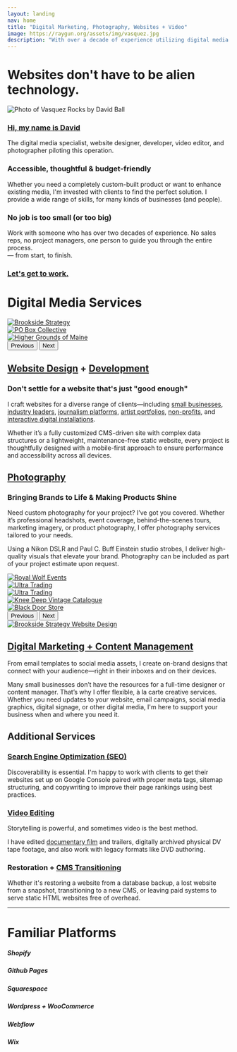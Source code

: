 ```yaml
---
layout: landing
nav: home
title: "Digital Marketing, Photography, Websites + Video"
image: https://raygun.org/assets/img/vasquez.jpg
description: "With over a decade of experience utilizing digital media to tell engaging stories and establishing my client's online presence, I believe that mindful design leaves a lasting impression. Combining my professional experience with photography, website design, digital video, and print, I have a toolset capable of executing campaigns that elevate my customers' projects to help them flourish."
---
```

<div class="container-fluid g-0 statement pb-5 overflow-hidden">
    <div class="row py-5 text-center">
        <h1 class="fst-italic fw-light animate__animated animate__fadeIn">Websites don't have to be alien technology.</h1>
    </div>
    <div class="row pb-5">
        <div class="col-md-6 col-sm-12 d-sm-none d-md-block">
            <img src="/assets/img/vasquez.jpg" alt="Photo of Vasquez Rocks by David Ball" class="img-fluid pb-5 animate__animated animate__fadeIn">
        </div>
        <div class="col-md-6 col-sm-12 px-5">
            <div class="animate__animated animate__fadeIn">
                <h3><a href="/about/" alt="About Me">Hi, my name is David</a></h3>
                <p>The digital media specialist, website designer, developer, video editor, and photographer piloting this operation.</p>
                <h3 class="pt-5">Accessible, thoughtful & budget-friendly</h3>
                <p>Whether you need a completely custom-built product or want to enhance existing media, I'm invested with clients to find the perfect solution. I provide a wide range of skills, for many kinds of businesses (and people).</p>
                <h3 class="fw-bold pt-5">No job is too small (or too big)</h3>
                <p class="introduction"><span class="fw-bolder">Work with someone who has over two decades of experience</span>. No sales reps, no project managers, one person to guide you through the entire process.<br>&mdash; <span class="fw-bolder">from start, to finish</span>.</p>
            </div>
            <h3 class="fst-italic text-end animate__animated animate__flipInX animate__delay-1s"><a href="/contact/">Let's get to work. <i class="fa fa-arrow-right-long"></i></a></h3>
        </div>
    </div>
</div>
<div class="container-fluid statement pb-5">
    <div class="container">
        <div class="row align-items-center">
            <div class="col-12 text-center">
                <h1 class="fw-normal mb-5">Digital Media Services</h1>
            </div>
            <div class="col-md-12 col-lg-6">
                <div id="carouselWebsites" class="carousel carousel-fade" data-bs-ride="carousel">
                    <div class="carousel-inner">
                        <div class="carousel-item active">
                            <a href="/websites/brookside-strategy/" alt="Brookside Strategy Case Study"><img src="/assets/img/portfolio/brookside-strategy/brookside-mbp.png" class="d-block w-100" alt="Brookside Strategy"></a>
                        </div>
                        <div class="carousel-item">
                            <a href="/websites/pobox-collective/" alt="PO Box Collective Case Study"><img src="/assets/img/portfolio/pobox/pobox-mbp.png" class="d-block w-100" alt="PO Box Collective"></a>
                        </div>
                        <div class="carousel-item">
                            <a href="/websites/higher-grounds/" alt="PO Box Collective Case Study"><img src="/assets/img/portfolio/highergrounds/highergrounds-mbp.png" class="d-block w-100" alt="Higher Grounds of Maine"></a>
                        </div>
                    </div>
                    <button class="carousel-control-prev" type="button" data-bs-target="#carouselWebsites" data-bs-slide="prev">
                        <span class="carousel-control-prev-icon" aria-hidden="true"></span>
                        <span class="visually-hidden">Previous</span>
                    </button>
                    <button class="carousel-control-next" type="button" data-bs-target="#carouselWebsites" data-bs-slide="next">
                        <span class="carousel-control-next-icon" aria-hidden="true"></span>
                        <span class="visually-hidden">Next</span>
                    </button>
                </div>
            </div>
            <div class="col-md-12 col-lg-6">
                <h2 class="my-5 header-spacing"><a href="/portfolio/website-design/" alt="Website Design Portfolio" class="text-white">Website Design</a> + <a href="/portfolio/website-development/" alt="Website Development Portfolio" class="text-white">Development</a></h2>
                <h3 class="fw-bold my-4">Don't settle for a website that's just "good enough"</h3>
                <p>I craft websites for a diverse range of clients—including <a href="/websites/higher-grounds/" alt="Higher Grounds of Maine">small businesses</a>, <a href="/websites/brookside-strategy/" alt="Brookside Strategy">industry leaders</a>, <a href="/websites/women-and-prison/" alt="Women and Prison">journalism platforms</a>, <a href="/websites/liz-mccarthy/" alt="Liz McCarthy">artist portfolios</a>, <a href="/websites/pobox-collective/" alt="PO Box Collective">non-profits</a>, and <a href="/websites/present-absence/" alt="Present Absence">interactive digital installations</a>.</p>
                <p class="my-5">Whether it’s a fully customized CMS-driven site with complex data structures or a lightweight, maintenance-free static website, every project is thoughtfully designed with a mobile-first approach to ensure performance and accessibility across all devices.</p>
            </div>
        </div>
        <div class="row my-5 align-items-center">
            <div class="col-md-12 col-lg-6">
                <h2 class="my-5 header-spacing"><a href="/portfolio/photography/" alt="Digital Photography Portfolio" class="text-white">Photography</a></h2>
                <h3 class="my-5">Bringing Brands to Life & Making Products Shine</h3>
                <p>Need custom photography for your project? I’ve got you covered. Whether it’s professional headshots, event coverage, behind-the-scenes tours, marketing imagery, or product photography, I offer photography services tailored to your needs.</p>
                <p class="my-4">Using a Nikon DSLR and Paul C. Buff Einstein studio strobes, I deliver high-quality visuals that elevate your brand. Photography can be included as part of your project estimate upon request.</p>
            </div>
            <div class="col-md-12 col-lg-6">
            <div id="carouselPhoto" class="carousel carousel-fade" data-bs-ride="carousel">
                    <div class="carousel-inner">
                        <div class="carousel-item active">
                            <a href="/photo/royal-wolf-events/" alt="Royal Wolf Events Case Study"><img src="/assets/img/portfolio/royal-wolf-events/royal-wolf-events-nav.png" class="d-block w-100" data-aos="fade-in" alt="Royal Wolf Events"></a>
                        </div>
                        <div class="carousel-item">
                            <a href="/photo/ultra-trading/" alt="Ultra Trading Case Study"><img src="/assets/img/portfolio/ultra-trading/ultra-trading-nav-test.png" class="d-block w-100" data-aos="fade-in" alt="Ultra Trading"></a>
                        </div>
                        <div class="carousel-item">
                            <a href="/photo/red-letter-clay/" alt="Red Letter Clay Case Study"><img src="/assets/img/portfolio/rlc/rlc-photo-nav-2.png" class="d-block w-100" data-aos="fade-in" alt="Ultra Trading"></a>
                        </div>
                        <div class="carousel-item">
                            <a href="/photo/knee-deep-vintage/" alt="Red Letter Clay Case Study"><img src="/assets/img/portfolio/kneedeepvintage/knee-deep-vintage-nav-2.png" class="d-block w-100" data-aos="fade-in" alt="Knee Deep Vintage Catalogue"></a>
                        </div>
                        <div class="carousel-item">
                            <a href="/photo/black-door-store/" alt="Black Door Store Case Study"><img src="/assets/img/portfolio/blackdoor/blackdoor-nav-2.png" class="d-block w-100" data-aos="fade-in" alt="Black Door Store"></a>
                        </div>
                    </div>
                    <button class="carousel-control-prev" type="button" data-bs-target="#carouselPhoto" data-bs-slide="prev">
                        <span class="carousel-control-prev-icon" aria-hidden="true"></span>
                        <span class="visually-hidden">Previous</span>
                    </button>
                    <button class="carousel-control-next" type="button" data-bs-target="#carouselPhoto" data-bs-slide="next">
                        <span class="carousel-control-next-icon" aria-hidden="true"></span>
                        <span class="visually-hidden">Next</span>
                    </button>
                </div>
            </div>
        </div>
        <div class="row my-5">
            <div class="col-md-12 col-lg-6">
                <a href="/websites/brookside-strategy/" alt="Brookside Strategy Case Study"><img src="/assets/img/portfolio/11-degrees/11-degrees-nav.png" class="img-fluid" data-aos="fade-in" alt="Brookside Strategy Website Design"></a>
            </div>
            <div class="col-md-12 col-lg-6">
                <h2 class="my-5 header-spacing"><a href="/portfolio/marketing/" alt="Digital Photography Portfolio" class="text-white">Digital Marketing + Content Management</a></h2>
                <p>From email templates to social media assets, I create on-brand designs that connect with your audience—right in their inboxes and on their devices.</p>
                <p>Many small businesses don’t have the resources for a full-time designer or content manager. That’s why I offer flexible, à la carte creative services. Whether you need updates to your website, email campaigns, social media graphics, digital signage, or other digital media, I'm here to support your business when and where you need it.</p>
            </div>
        </div>
        <div class="row text-center my-5">
            <div class="col-12"><h2>Additional Services</h2></div>
        </div>
        <div class="d-lg-flex text-center">
            <div class="col-lg-4 col-sm-12 ps-md-5 px-sm-0">
                <div class="btn btn-primary bg-coin text-theme-blue border border-coin border-5 rounded-5 mx-auto"><h3><i class="fa fa-search px-1 pt-2"></i></h3></div>
                <h3 class="my-5 header-spacing"><a href="/websites/higher-grounds/" alt="Higher Grounds SEO Score" class="text-white">Search Engine Optimization (SEO)</a></h3>
                <p class="alt px-md-5 px-xs-0 pb-4">Discoverability is essential. I'm happy to work with clients to get their websites set up on Google Console paired with proper meta tags, sitemap structuring, and copywriting to improve their page rankings using best practices.</p>
            </div>
            <div class="col-lg-4 col-sm-12 ps-md-5 ps-sm-0">
                <div class="btn btn-primary bg-coin text-theme-blue border border-coin border-5 rounded-5 mx-auto"><h3><i class="fa fa-film px-1 pt-2"></i></h3></div>
                <h3 class="my-5 header-spacing"><a href="/portfolio/video/" alt="Video Editing Portfolio" class="text-white">Video Editing</a></h3>
                <p class="alt px-md-5 px-xs-0">Storytelling is powerful, and sometimes video is the best method.</p>
                <p class="alt px-md-5 px-xs-0 py-4">I have edited <a href="/video/the-other-guantanamo/" alt="The Other Guantanamo">documentary film</a> and trailers, digitally archived physical DV tape footage, and also work with legacy formats like DVD authoring.</p>
            </div>
            <div class="col-lg-4 col-sm-12 ps-md-5 ps-xs-0">
                <div class="btn btn-primary bg-coin text-theme-blue border border-coin border-5 rounded-5 mx-auto"><h3><i class="fa fa-suitcase-medical pt-2"></i></h3></div>
                <h3 class="my-5 header-spacing">Restoration + <a href="/portfolio/cms/" alt="CMS Development Portfolio" class="text-white">CMS Transitioning</a></h3>
                <p class="alt px-md-5 px-xs-0 pb-4">Whether it's restoring a website from a database backup, a lost website from a snapshot, transitioning to a new CMS, or leaving paid systems to serve static HTML websites free of overhead.</p>
            </div>
        </div>
    </div>
    <div class="container animate__animated animate__fadeIn pt-5">
        <div class="row">
            <hr class="">
            <div class="col-12">
              <h1 class="text-uppercase text-center mt-5">Familiar Platforms</h1>
            </div>
        </div>
        <div class="d-flex flex-wrap justify-content-evenly align-items-center" id="platforms">
            <div class="d-flex flex-column platform text-center p-5">
                <i class="fa-brands fa-shopify fa-8x" style="color: #ffffff;" data-aos="flip-left" data-aos-anchor="#platforms" data-aos-anchor-position="middle-middle"></i>
                <h5 class="text-center mt-3" data-aos="flip-left" data-aos-anchor="#platforms" data-aos-anchor-position="middle-middle">Shopify</h5>
            </div>
            <div class="d-flex flex-column platform text-center p-5">
                <i class="fa-brands fa-github fa-8x" style="color: #ffffff;" data-aos="flip-left" data-aos-anchor="#platforms" data-aos-anchor-position="middle-middle"></i>
                <h5 class="text-center mt-3" data-aos="flip-left" data-aos-anchor="#platforms" data-aos-anchor-position="middle-middle">Github Pages</h5>
            </div>
            <div class="d-flex flex-column platform text-center p-5">
                <i class="fa-brands fa-squarespace fa-8x" style="color: #ffffff;" data-aos="flip-left" data-aos-anchor="#platforms" data-aos-anchor-position="middle-middle"></i>
                <h5 class="text-center mt-3" data-aos="flip-left" data-aos-anchor="#platforms" data-aos-anchor-position="middle-middle">Squarespace</h5>
            </div>
            <div class="d-flex flex-column platform text-center p-5">
                <i class="fa-brands fa-wordpress fa-8x" style="color: #ffffff;" data-aos="flip-left" data-aos-anchor="#platforms" data-aos-anchor-position="middle-middle"></i>
                <h5 class="text-center mt-3" data-aos="flip-left" data-aos-anchor="#platforms" data-aos-anchor-position="middle-middle">Wordpress + WooCommerce</h5>
            </div>
            <div class="d-flex flex-column platform text-center p-5">
                <i class="fa-brands fa-webflow fa-8x" style="color: #ffffff;" data-aos="flip-left" data-aos-anchor="#platforms" data-aos-anchor-position="middle-middle"></i>
                <h5 class="mt-3 text-center" data-aos="flip-left" data-aos-anchor="#platforms" data-aos-anchor-position="middle-middle">Webflow</h5>
            </div>
            <div class="d-flex flex-column platform text-center p-5">
                <i class="fa-brands fa-wix fa-8x" style="color: #ffffff;" data-aos="flip-left" data-aos-anchor="#platforms" data-aos-anchor-position="middle-middle"></i>
                <h5 class="text-center mt-3" data-aos="flip-left" data-aos-anchor="#platforms" data-aos-anchor-position="middle-middle">Wix</h5>
            </div>
        </div>
    </div>
</div>